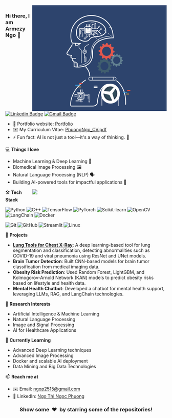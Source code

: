 <img align="right" src="https://github.com/phuongngo25/phuongngo25/blob/phuongngo25_demo/AI_gif.gif" alt="Coder GIF" width="420" height="330">

### Hi there, I am Armezy Ngo 👋
[![Linkedin Badge](https://img.shields.io/badge/-NgoThiNgocPhuong-blue?style=flat-square&logo=Linkedin&logoColor=white&link=https://www.linkedin.com/in/ngo-thi-ngoc-phuong-aa2937301/)](https://www.linkedin.com/in/ngo-thi-ngoc-phuong-aa2937301/)
[![Gmail Badge](https://img.shields.io/badge/-ngop2515@gmail.com-c14438?style=flat-square&logo=Gmail&logoColor=white&link=mailto:ngop2515@gmail.com)](mailto:ngop2515@gmail.com)

- 🎯 Portfolio website: [Portfolio](https://github.com/phuongngo25)
- ✉️ My Curriculum Vitae: [PhuongNgo_CV.pdf](https://github.com/user-attachments/files/20114245/PhuongNgo_CV.pdf
)
- ⚡ Fun fact: AI is not just a tool—it's a way of thinking. 🤖

💻 **Things I love**
- Machine Learning & Deep Learning 🧠
- Biomedical Image Processing 🖼️
- Natural Language Processing (NLP) 🗣️
- Building AI-powered tools for impactful applications 🚀

<a href="https://github.com/anuraghazra/github-readme-stats" title="Go to Source">
  <img align="right" width=420 height="auto" src="https://github-readme-stats.vercel.app/api?username=phuongngo25&show_icons=true&theme=dark&border_color=61dafb&hide_border=true&include_all_commits=true" />
</a>

🛠 **Tech Stack**

![Python](https://img.shields.io/badge/-Python-000000?style=flat&logo=python)
![C++](https://img.shields.io/badge/-C++-000000?style=flat&logo=cplusplus)
![TensorFlow](https://img.shields.io/badge/-TensorFlow-000000?style=flat&logo=tensorflow)
![PyTorch](https://img.shields.io/badge/-PyTorch-000000?style=flat&logo=pytorch)
![Scikit-learn](https://img.shields.io/badge/-Scikit--learn-000000?style=flat&logo=scikit-learn)
![OpenCV](https://img.shields.io/badge/-OpenCV-000000?style=flat&logo=opencv)
![LangChain](https://img.shields.io/badge/-LangChain-000000?style=flat&logo=langchain)
![Docker](https://img.shields.io/badge/-Docker-000000?style=flat&logo=docker)

![Git](https://img.shields.io/badge/-Git-000000?style=flat&logo=git&logoColor=F05032)
![GitHub](https://img.shields.io/badge/-GitHub-000000?style=flat&logo=github&logoColor=FFFFFF)
![Streamlit](https://img.shields.io/badge/-Streamlit-000000?style=flat&logo=streamlit)
![Linux](https://img.shields.io/badge/-Linux-000000?style=flat&logo=linux&logoColor=FCC624)

🧩 **Projects**
- **[Lung Tools for Chest X-Ray](https://github.com/phuongngo25/LungToolsChestXray)**: A deep learning-based tool for lung segmentation and classification, detecting abnormalities such as COVID-19 and viral pneumonia using ResNet and UNet models.
- **Brain Tumor Detection**: Built CNN-based models for brain tumor classification from medical imaging data.
- **Obesity Risk Prediction**: Used Random Forest, LightGBM, and Kolmogorov-Arnold Network (KAN) models to predict obesity risks based on lifestyle and health data.
- **Mental Health Chatbot**: Developed a chatbot for mental health support, leveraging LLMs, RAG, and LangChain technologies.

🧠 **Research Interests**
- Artificial Intelligence & Machine Learning
- Natural Language Processing
- Image and Signal Processing
- AI for Healthcare Applications

🌱 **Currently Learning**
- Advanced Deep Learning techniques
- Advanced Image Processing
- Docker and scalable AI deployment
- Data Mining and Big Data Technologies


📫 **Reach me at**  
- ✉️ Email: [ngop2515@gmail.com](mailto:ngop2515@gmail.com)  
- 💼 LinkedIn: [Ngo Thi Ngoc Phuong](https://www.linkedin.com/in/ngo-thi-ngoc-phuong-aa2937301/)

<div align="center">
    <h3 align="center">Show some &nbsp;❤️&nbsp; by starring some of the repositories!</h3>
</div>
